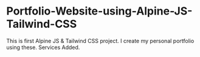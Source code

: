 # Portfolio-Website-using-Alpine-JS-Tailwind-CSS
This is first Alpine JS &amp; Tailwind CSS project. I create my personal portfolio using these. Services Added.
